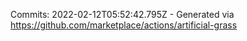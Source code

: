 Commits: 2022-02-12T05:52:42.795Z - Generated via https://github.com/marketplace/actions/artificial-grass
<br>
